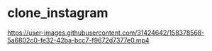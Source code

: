 # clone_instagram


https://user-images.githubusercontent.com/31424642/158378568-5a6802c0-fe32-42ba-bcc7-f9672d7377e0.mp4

